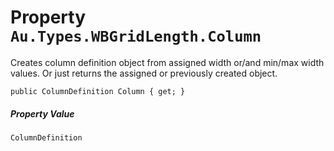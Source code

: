 # Property `Au.Types.WBGridLength.Column`

Creates column definition object from assigned width or/and min/max width values. Or just returns the assigned or previously created object.

```
public ColumnDefinition Column { get; }
```

##### Property Value

`ColumnDefinition`